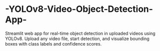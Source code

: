 # -YOLOv8-Video-Object-Detection-App-
Streamlit web app for real-time object detection in uploaded videos using YOLOv8. Upload any video file, start detection, and visualize bounding boxes with class labels and confidence scores.

